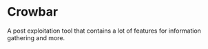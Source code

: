 # Crowbar
A post exploitation tool that contains a lot of features for information gathering and more.
